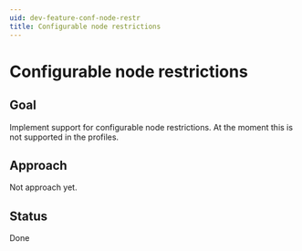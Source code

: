 ```yaml
---
uid: dev-feature-conf-node-restr
title: Configurable node restrictions
---
```


# Configurable node restrictions

## Goal

Implement support for configurable node restrictions. At the moment this is not supported in the profiles.

## Approach

Not approach yet.

## Status

Done
